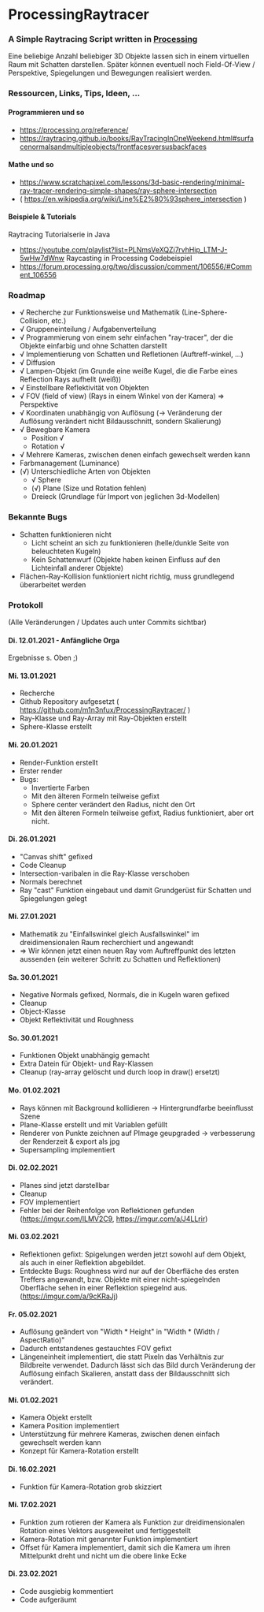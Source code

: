 # ProcessingRaytracer
### A Simple Raytracing Script written in [Processing](https://processing.org)

Eine beliebige Anzahl beliebiger 3D Objekte lassen sich in einem virtuellen Raum mit Schatten darstellen.
Später können eventuell noch Field-Of-View / Perspektive, Spiegelungen und Bewegungen realisiert werden.

### Ressourcen, Links, Tips, Ideen, ...
#### Programmieren und so
- https://processing.org/reference/
- https://raytracing.github.io/books/RayTracingInOneWeekend.html#surfacenormalsandmultipleobjects/frontfacesversusbackfaces

#### Mathe und so
- https://www.scratchapixel.com/lessons/3d-basic-rendering/minimal-ray-tracer-rendering-simple-shapes/ray-sphere-intersection
- ( https://en.wikipedia.org/wiki/Line%E2%80%93sphere_intersection )

#### Beispiele & Tutorials
Raytracing Tutorialserie in Java 
- https://youtube.com/playlist?list=PLNmsVeXQZj7rvhHip_LTM-J-5wHw7dWnw 
Raycasting in Processing Codebeispiel
- https://forum.processing.org/two/discussion/comment/106556/#Comment_106556



### Roadmap
- √ Recherche zur Funktionsweise und Mathematik (Line-Sphere-Collision, etc.) 
- √ Gruppeneinteilung / Aufgabenverteilung
- √ Programmierung von einem sehr einfachen "ray-tracer", der die Objekte einfarbig und ohne Schatten darstellt
- √ Implementierung von Schatten und Refletionen (Auftreff-winkel, ...)
- √ Diffusion
- √ Lampen-Objekt (im Grunde eine weiße Kugel, die die Farbe eines Reflection Rays aufhellt (weiß))
- √ Einstellbare Reflektivität von Objekten
- √ FOV (field of view) (Rays in einem Winkel von der Kamera) => Perspektive
- √ Koordinaten unabhängig von Auflösung (-> Veränderung der Auflösung verändert nicht Bildausschnitt, sondern Skalierung)
- √ Bewegbare Kamera 
  - Position √
  - Rotation √
- √ Mehrere Kameras, zwischen denen einfach gewechselt werden kann
- Farbmanagement (Luminance)
- (√) Unterschiedliche Arten von Objekten
  - √ Sphere
  - (√) Plane (Size und Rotation fehlen)
  - Dreieck (Grundlage für Import von jeglichen 3d-Modellen)

### Bekannte Bugs
- Schatten funktionieren nicht
  - Licht scheint an sich zu funktionieren (helle/dunkle Seite von beleuchteten Kugeln)
  - Kein Schattenwurf (Objekte haben keinen Einfluss auf den Lichteinfall anderer Objekte)
- Flächen-Ray-Kollision funktioniert nicht richtig, muss grundlegend überarbeitet werden

### Protokoll
(Alle Veränderungen / Updates auch unter Commits sichtbar)
#### Di. 12.01.2021 - Anfängliche Orga
Ergebnisse s. Oben ;)

#### Mi. 13.01.2021 
- Recherche
- Github Repository aufgesetzt ( https://github.com/m1n3nfux/ProcessingRaytracer/ )
- Ray-Klasse und Ray-Array mit Ray-Objekten erstellt
- Sphere-Klasse erstellt

#### Mi. 20.01.2021
- Render-Funktion erstellt
- Erster render
- Bugs:
  * Invertierte Farben
  * Mit den älteren Formeln teilweise gefixt
  * Sphere center verändert den Radius, nicht den Ort
  * Mit den älteren Formeln teilweise gefixt, Radius funktioniert, aber ort nicht.  

#### Di. 26.01.2021
- "Canvas shift" gefixed
- Code Cleanup
- Intersection-varibalen in die Ray-Klasse verschoben
- Normals berechnet
- Ray "cast" Funktion eingebaut und damit Grundgerüst für Schatten und Spiegelungen gelegt

#### Mi. 27.01.2021
- Mathematik zu "Einfallswinkel gleich Ausfallswinkel" im dreidimensionalen Raum recherchiert und angewandt
- => Wir können jetzt einen neuen Ray vom Auftreffpunkt des letzten aussenden (ein weiterer Schritt zu Schatten und Reflektionen)

#### Sa. 30.01.2021
- Negative Normals gefixed, Normals, die in Kugeln waren gefixed
- Cleanup
- Object-Klasse
- Objekt Reflektivität und Roughness

#### So. 30.01.2021
- Funktionen Objekt unabhängig gemacht
- Extra Datein für Objekt- und Ray-Klassen
- Cleanup (ray-array gelöscht und durch loop in draw() ersetzt)

#### Mo. 01.02.2021
- Rays können mit Background kollidieren -> Hintergrundfarbe beeinflusst Szene
- Plane-Klasse erstellt und mit Variablen gefüllt
- Renderer von Punkte zeichnen auf PImage geupgraded -> verbesserung der Renderzeit & export als jpg
- Supersampling implementiert

#### Di. 02.02.2021
- Planes sind jetzt darstellbar
- Cleanup
- FOV implementiert
- Fehler bei der Reihenfolge von Reflektionen gefunden (https://imgur.com/lLMV2C9, https://imgur.com/a/J4LLrir)

#### Mi. 03.02.2021
- Reflektionen gefixt: Spigelungen werden jetzt sowohl auf dem Objekt, als auch in einer Reflektion abgebildet.
- Entdeckte Bugs: Roughness wird nur auf der Oberfläche des ersten Treffers angewandt, 
  bzw. Objekte mit einer nicht-spiegelnden Oberfläche sehen in einer Reflektion spiegelnd aus. (https://imgur.com/a/9cKRaJj)

#### Fr. 05.02.2021
- Auflösung geändert von "Width * Height" in "Width * (Width / AspectRatio)"
- Dadurch entstandenes gestauchtes FOV gefixt
- Längeneinheit implementiert, die statt Pixeln das Verhältnis zur Bildbreite verwendet. 
  Dadurch lässt sich das Bild durch Veränderung der Auflösung einfach Skalieren, anstatt dass der Bildausschnitt sich verändert.

#### Mi. 01.02.2021
- Kamera Objekt erstellt
- Kamera Position implementiert
- Unterstützung für mehrere Kameras, zwischen denen einfach gewechselt werden kann
- Konzept für Kamera-Rotation erstellt

#### Di. 16.02.2021
- Funktion für Kamera-Rotation grob skizziert

#### Mi. 17.02.2021
- Funktion zum rotieren der Kamera als Funktion zur dreidimensionalen Rotation eines Vektors ausgeweitet und fertiggestellt
- Kamera-Rotation mit genannter Funktion implementiert
- Offset für Kamera implementiert, damit sich die Kamera um ihren Mittelpunkt dreht und nicht um die obere linke Ecke

#### Di. 23.02.2021
- Code ausgiebig kommentiert
- Code aufgeräumt

